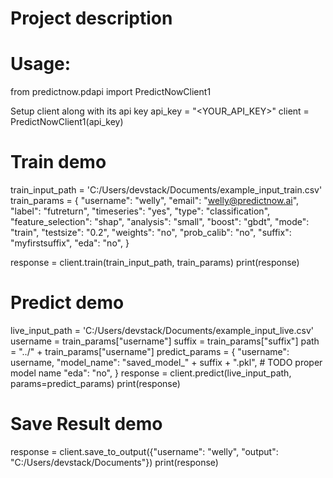 Project description
============================

Usage:
================
from predictnow.pdapi import PredictNowClient1

Setup client along with its api key
api_key = "<YOUR_API_KEY>" client = PredictNowClient1(api_key)

Train demo
=================================================

train_input_path = 'C:/Users/devstack/Documents/example_input_train.csv' train_params = { "username": "welly", "email": "welly@predictnow.ai", "label": "futreturn", "timeseries": "yes", "type": "classification", "feature_selection": "shap", "analysis": "small", "boost": "gbdt", "mode": "train", "testsize": "0.2", "weights": "no", "prob_calib": "no", "suffix": "myfirstsuffix", "eda": "no", }

response = client.train(train_input_path, train_params) print(response)

Predict demo
================================
live_input_path = 'C:/Users/devstack/Documents/example_input_live.csv' username = train_params["username"] suffix = train_params["suffix"] path = "../" + train_params["username"] predict_params = { "username": username, "model_name": "saved_model_" + suffix + ".pkl", # TODO proper model name "eda": "no", } response = client.predict(live_input_path, params=predict_params) print(response)

Save Result demo
================================

response = client.save_to_output({"username": "welly", "output": "C:/Users/devstack/Documents"}) print(response)